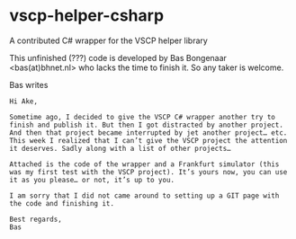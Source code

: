 # vscp-helper-csharp
A contributed C# wrapper for the VSCP helper library

This unfinished (???) code is developed by Bas Bongenaar <bas(at)bhnet.nl> who lacks the time to finish it. So any taker is welcome.

Bas writes

```
Hi Ake,

Sometime ago, I decided to give the VSCP C# wrapper another try to finish and publish it. But then I got distracted by another project. And then that project became interrupted by jet another project… etc.
This week I realized that I can’t give the VSCP project the attention it deserves. Sadly along with a list of other projects…

Attached is the code of the wrapper and a Frankfurt simulator (this was my first test with the VSCP project). It’s yours now, you can use it as you please… or not, it’s up to you.

I am sorry that I did not came around to setting up a GIT page with the code and finishing it.

Best regards,
Bas
```

